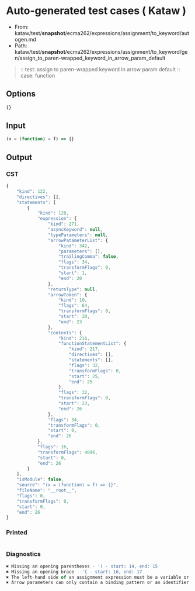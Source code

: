 # Auto-generated test cases ( Kataw )
- From: kataw/test/__snapshot__/ecma262/expressions/assignment/to_keyword/autogen.md
- Path: kataw/test/__snapshot__/ecma262/expressions/assignment/to_keyword/gen/assign_to_paren-wrapped_keyword_in_arrow_param_default
> :: test: assign to paren-wrapped keyword in arrow param default
> :: case: function
## Options

`````js
{}
`````
## Input

`````js
(x = (function) = f) => {}
`````
## Output

### CST

```javascript
{
    "kind": 122,
    "directives": [],
    "statements": [
        {
            "kind": 120,
            "expression": {
                "kind": 271,
                "asyncKeyword": null,
                "typeParameters": null,
                "arrowPatameterList": {
                    "kind": 342,
                    "parameters": [],
                    "trailingComma": false,
                    "flags": 34,
                    "transformFlags": 0,
                    "start": 1,
                    "end": 20
                },
                "returnType": null,
                "arrowToken": {
                    "kind": 10,
                    "flags": 64,
                    "transformFlags": 0,
                    "start": 20,
                    "end": 23
                },
                "contents": {
                    "kind": 216,
                    "functionStatementList": {
                        "kind": 217,
                        "directives": [],
                        "statements": [],
                        "flags": 32,
                        "transformFlags": 0,
                        "start": 25,
                        "end": 25
                    },
                    "flags": 32,
                    "transformFlags": 0,
                    "start": 23,
                    "end": 26
                },
                "flags": 34,
                "transformFlags": 0,
                "start": 0,
                "end": 26
            },
            "flags": 16,
            "transformFlags": 4096,
            "start": 0,
            "end": 26
        }
    ],
    "isModule": false,
    "source": "(x = (function) = f) => {}",
    "fileName": "__root__",
    "flags": 0,
    "transformFlags": 0,
    "start": 0,
    "end": 26
}
```

### Printed

```javascript

```

### Diagnostics

```javascript
✖ Missing an opening parentheses - '( - start: 14, end: 15
✖ Missing an opening brace - '{ - start: 16, end: 17
✖ The left-hand side of an assignment expression must be a variable or a property access - start: 15, end: 17
✖ Arrow parameters can only contain a binding pattern or an identifier - start: 4, end: 23

```

